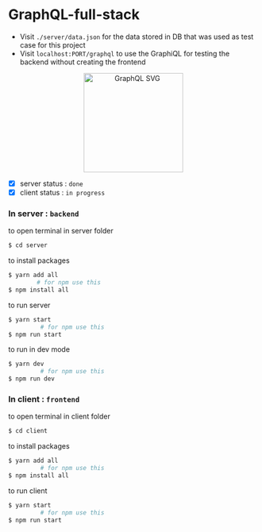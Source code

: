 # GraphQL-full-stack

* Visit `./server/data.json` for the data stored in DB that was used as test case for this project
* Visit `localhost:PORT/graphql` to use the GraphiQL for testing the backend without creating the frontend

<div align = "center"><img src="https://upload.wikimedia.org/wikipedia/commons/1/17/GraphQL_Logo.svg" center width="200" alt="GraphQL SVG"></div>

- [x] server status : `done`
- [x] client status : `in progress`

### In server : `backend`

to open terminal in server folder
```bash
$ cd server
```
to install packages
```bash
$ yarn add all
        # for npm use this
$ npm install all
```
to run server
```bash
$ yarn start
         # for npm use this
$ npm run start
```
to run in dev mode
```bash
$ yarn dev
         # for npm use this
$ npm run dev
```
### In client : `frontend`

to open terminal in client folder
```bash
$ cd client
```
to install packages
```bash
$ yarn add all
         # for npm use this
$ npm install all
```
to run client
```bash
$ yarn start
         # for npm use this
$ npm run start
```